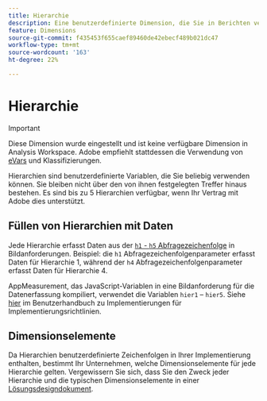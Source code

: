 ```yaml
---
title: Hierarchie
description: Eine benutzerdefinierte Dimension, die Sie in Berichten verwenden können.
feature: Dimensions
source-git-commit: f435453f655caef89460de42ebecf489b021dc47
workflow-type: tm+mt
source-wordcount: '163'
ht-degree: 22%

---
```


# Hierarchie

>[!IMPORTANT]
>
>Diese Dimension wurde eingestellt und ist keine verfügbare Dimension in Analysis Workspace. Adobe empfiehlt stattdessen die Verwendung von [eVars](evar.md) und Klassifizierungen.

Hierarchien sind benutzerdefinierte Variablen, die Sie beliebig verwenden können. Sie bleiben nicht über den von ihnen festgelegten Treffer hinaus bestehen. Es sind bis zu 5 Hierarchien verfügbar, wenn Ihr Vertrag mit Adobe dies unterstützt.

## Füllen von Hierarchien mit Daten

Jede Hierarchie erfasst Daten aus der [`h1` - `h5` Abfragezeichenfolge](/help/implement/validate/query-parameters.md) in Bildanforderungen. Beispiel: die `h1` Abfragezeichenfolgenparameter erfasst Daten für Hierarchie 1, während der `h4` Abfragezeichenfolgenparameter erfasst Daten für Hierarchie 4.

AppMeasurement, das JavaScript-Variablen in eine Bildanforderung für die Datenerfassung kompiliert, verwendet die Variablen `hier1` – `hier5`. Siehe [hier](/help/implement/vars/page-vars/hier.md) im Benutzerhandbuch zu Implementierungen für Implementierungsrichtlinien.

## Dimensionselemente

Da Hierarchien benutzerdefinierte Zeichenfolgen in Ihrer Implementierung enthalten, bestimmt Ihr Unternehmen, welche Dimensionselemente für jede Hierarchie gelten. Vergewissern Sie sich, dass Sie den Zweck jeder Hierarchie und die typischen Dimensionselemente in einer [Lösungsdesigndokument](/help/implement/prepare/solution-design.md).

